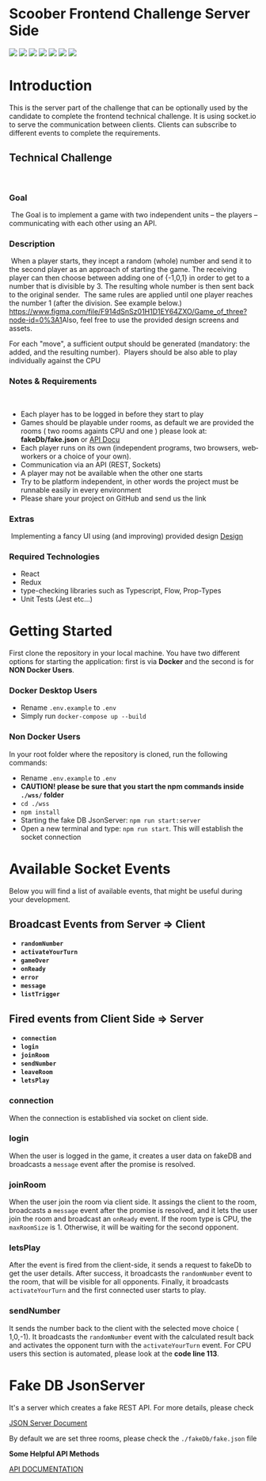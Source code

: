 # Scoober Frontend Challenge Server Side

![](https://img.shields.io/badge/Code-NodeJs-informational?style=flat&logo=Node.js&logoColor=white&color=2bbc8a)
![](https://img.shields.io/badge/Code-Typescript-informational?style=flat&logo=typescript&logoColor=white&color=2bbc8a)
![](https://img.shields.io/badge/Editor-VsCode-informational?style=flat&logo=visualstudio&logoColor=white&color=2bbc8a)
![](https://img.shields.io/badge/Code-JsonServer-informational?style=flat&logo=json&logoColor=white&color=2bbc8a)
![](https://img.shields.io/badge/Tools-Socket.io-informational?style=flat&logo=socket.io&logoColor=white&color=2bbc8a)
![](https://img.shields.io/badge/Tools-Docker.io-informational?style=flat&logo=Docker&logoColor=white&color=2bbc8a)
![](https://img.shields.io/badge/Package-Npm-informational?style=flat&logo=npm&logoColor=white&color=2bbc8a)


# Introduction
This is the server part of the challenge that can be optionally used by the candidate to complete the frontend technical challenge. It is using socket.io to serve the communication between clients. Clients can subscribe to different events to complete the requirements.
​
## Technical Challenge
​
### Goal
​
The Goal is to implement a game with two independent units – the players – communicating with each other using an API.
​
### Description
​
When a player starts, they incept a random (whole) number and send it to the second player as an approach of starting the game. The receiving player can then choose between adding one of {-1,0,1} in order to get to a number that is divisible by 3. The resulting whole number is then sent back to the original sender.
​
The same rules are applied until one player reaches the number 1 (after the division. See example below.) https://www.figma.com/file/F914dSnSz01H1D1EY64ZXO/Game_of_three?node-id=0%3A1
​
Also, feel free to use the provided design screens and assets.

For each "move", a sufficient output should be generated (mandatory: the added, and the resulting number).
​
Players  should be also able to play individually  against the CPU 
​
### Notes & Requirements
​
- Each player has to be ​logged in before they start to play 
- Games should be playable under rooms, as default we are provided the rooms ( two rooms againts CPU and one ) please look at: **fakeDb/fake.json** or [API Docu](https://documenter.getpostman.com/view/17986533/UV5XhxLB)
- Each player runs on its own (independent programs, two browsers, web‐workers or a choice of your own).
- Communication via an API (REST, Sockets)
- A player may not be available when the other one starts
- Try to be platform independent, in other words the project must be runnable easily in every environment
- Please share your project on GitHub and send us the link
​
### Extras
​
Implementing a fancy UI using (and improving) provided design
[Design](https://www.figma.com/file/F914dSnSz01H1D1EY64ZXO/Game_of_three?node-id=0%3A1)

### **Required Technologies**
- React
- Redux
- type-checking libraries such as Typescript, Flow, Prop-Types
- Unit Tests (Jest etc...)

# Getting Started

First clone the repository in your local machine. You have two different options for starting the application: first is via **Docker** and the second is for **NON Docker Users**.

### **Docker Desktop Users**

 - Rename `.env.example` to `.env` 
 - Simply run `docker-compose up --build`

### **Non Docker Users**
In your root folder where the repository is cloned, run the following commands:
 - Rename `.env.example` to `.env` 
 - **CAUTION! please be sure that you start the npm commands inside `./wss/` folder**
 - `cd ./wss`
 - `npm install`
 - Starting the fake DB JsonServer: `npm run start:server` 
 - Open a new terminal and type: `npm run start`. This will establish the socket connection 


# Available Socket Events
Below you will find a list of available events, that might be useful during your development.

## Broadcast Events from Server => Client
 -  **`randomNumber`**
 -  **`activateYourTurn`**
 -  **`gameOver`**
 -  **`onReady`**
 -  **`error`**
 - **`message`**
 - **`listTrigger`**

## Fired events from Client Side => Server
- **`connection`**
- **`login`**
- **`joinRoom`**
- **`sendNumber`**
- **`leaveRoom`**
- **`letsPlay`**

### **connection**
When the connection is established via socket on client side.

### **login**
When the user is logged in the game, it creates a user data on fakeDB and broadcasts a `message` event after the promise is resolved.

### **joinRoom**
When the user join the room via client side.
It assings the client to the room, broadcasts a `message` event after the promise is resolved, and it lets the user join the room and broadcast an `onReady` event. If the room type is CPU, the `maxRoomSize` is 1. Otherwise, it will be waiting for the second opponent.

### **letsPlay**
After the event is fired from the client-side, it sends a request to fakeDb to get the user details. After success, it broadcasts the `randomNumber` event to the room, that will be visible for all opponents. Finally, it broadcasts `activateYourTurn` and the first connected user starts to play.

### **sendNumber**
It sends the number back to the client with the selected move choice ( 1,0,-1). It broadcasts the `randomNumber` event with the calculated result back and activates the opponent turn with the `activateYourTurn` event. For CPU users this section is automated, please look at the **code line 113**.

# Fake DB JsonServer
It's a server which creates a fake REST API. For more details, please check

[JSON Server Document](https://github.com/typicode/json-server)

By default we are set three rooms,
please check the `./fakeDb/fake.json` file

**Some Helpful API Methods**

[API DOCUMENTATION](https://documenter.getpostman.com/view/17986533/UV5XhxLB)
